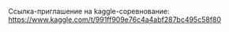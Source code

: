 Ссылка-приглашение на kaggle-соревнование:
https://www.kaggle.com/t/991ff909e76c4a4abf287bc495c58f80